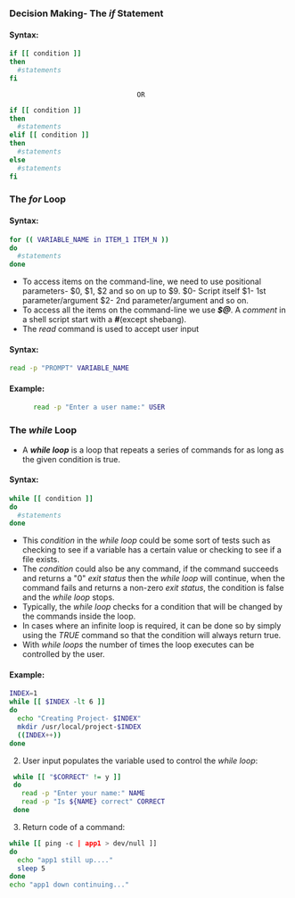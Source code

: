 ### Decision Making- The *if* Statement
#### Syntax:
```bash
if [[ condition ]]
then
  #statements
fi
```
                                    OR
```bash
if [[ condition ]]
then
  #statements
elif [[ condition ]]
then
  #statements
else
  #statements
fi
```
### The *for* Loop
#### Syntax:
```bash
for (( VARIABLE_NAME in ITEM_1 ITEM_N ))
do
  #statements
done
```
* To access items on the command-line, we need to use positional parameters- $0, $1, $2 and so on up to $9.
        $0- Script itself
        $1- 1st parameter/argument
        $2- 2nd parameter/argument and so on.
* To access all the items on the command-line we use ***$@***. A *comment* in a shell script start with a ***#***(except shebang).
* The *read* command is used to accept user input
#### Syntax:
```bash
read -p "PROMPT" VARIABLE_NAME
```
#### Example:
```bash
      read -p "Enter a user name:" USER
```
### The *while* Loop
* A ***while loop*** is a loop that repeats a series of commands for as long as the given condition is true.
#### Syntax:
```bash
while [[ condition ]]
do
  #statements
done
```
* This *condition* in the *while loop* could be some sort of tests such as checking to see if a variable has a certain value or checking to see if a file exists.
* The *condition* could also be any command, if the command succeeds and returns a "0" *exit status* then the *while loop* will continue, when the command fails and returns a non-zero *exit status*, the condition is false and the *while loop* stops.
* Typically, the *while loop* checks for a condition that will be changed by the commands inside the loop.
* In cases where an infinite loop is required, it can be done so by simply using the *TRUE* command so that the condition will always return true.
* With *while loops* the number of times the loop executes can be controlled by the user.
#### Example:
```bash
INDEX=1
while [[ $INDEX -lt 6 ]]
do
  echo "Creating Project- $INDEX"
  mkdir /usr/local/project-$INDEX
  ((INDEX++))
done
```
2. User input populates the variable used to control the *while loop*:
```bash
 while [[ "$CORRECT" != y ]]
 do
   read -p "Enter your name:" NAME
   read -p "Is ${NAME} correct" CORRECT
 done
```
3. Return code of a command:
```bash
while [[ ping -c | app1 > dev/null ]]
do
  echo "app1 still up...."
  sleep 5
done
echo "app1 down continuing..."
```

